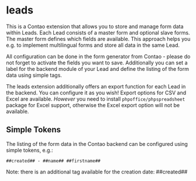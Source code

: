 leads
=====

This is a Contao extension that allows you to store and manage form data within Leads. Each
Lead consists of a master form and optional slave forms. The master form defines which fields are 
available. This approach helps you e.g. to implement multilingual forms and store all data in the 
same Lead.

All configuration can be done in the form generator from Contao - please do not forget to activate 
the fields you want to save. Additionally you can set a label for the backend module of your Lead 
and define the listing of the form data using simple tags.

The leads extension additionally offers an export function for each Lead in the backend. You can 
configure it as you wish! Export options for CSV and Excel are available. _However_ you need to 
install `phpoffice/phpspreadsheet` package for Excel support, 
otherwise the Excel export option will not be available. 

Simple Tokens
-------------

The listing of the form data in the Contao backend can be configured using simple tokens, e.g.:

    ##created## - ##name## ##firstname##

Note: there is an additional tag available for the creation date: ##created##
